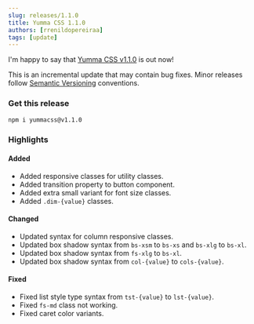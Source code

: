 ```yaml
---
slug: releases/1.1.0
title: Yumma CSS 1.1.0
authors: [rrenildopereiraa]
tags: [update]
---
```


I'm happy to say that [Yumma CSS v1.1.0](https://github.com/yumma-lib/yumma-css/releases/tag/v1.1.0) is out now!

This is an incremental update that may contain bug fixes. Minor releases follow [Semantic Versioning](https://docs.npmjs.com/about-semantic-versioning) conventions.

<!-- truncate -->

### Get this release

```bash
npm i yummacss@v1.1.0
```

### Highlights

#### Added
- Added responsive classes for utility classes.
- Added transition property to button component.
- Added extra small variant for font size classes.
- Added `.dim-{value}` classes.

#### Changed
- Updated syntax for column responsive classes.
- Updated box shadow syntax from `bs-xsm` to `bs-xs` and `bs-xlg` to `bs-xl`.
- Updated box shadow syntax from `fs-xlg` to `bs-xl`.
- Updated box shadow syntax from `col-{value}` to `cols-{value}`.

#### Fixed
- Fixed list style type syntax from `tst-{value}` to `lst-{value}`.
- Fixed `fs-md` class not working.
- Fixed caret color variants.